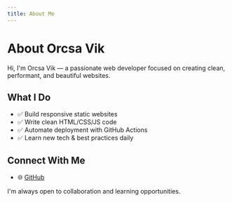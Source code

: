 ```yaml
---
title: About Me
---
```


# About Orcsa Vik

Hi, I'm Orcsa Vik — a passionate web developer focused on creating clean, performant, and beautiful websites.

## What I Do

- ✅ Build responsive static websites
- ✅ Write clean HTML/CSS/JS code
- ✅ Automate deployment with GitHub Actions
- ✅ Learn new tech & best practices daily

## Connect With Me

- 🌐 [GitHub](https://github.com/OrcsaVik)

I'm always open to collaboration and learning opportunities.